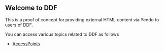 ## Welcome to DDF

This is a proof of concept for providing external HTML content via Pendo to users of DDF.

You can access various topics related to DDF as follows
- [AccessPoints](../DDF/accesspoints.html)
